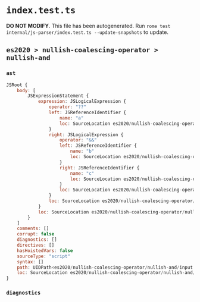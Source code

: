 # `index.test.ts`

**DO NOT MODIFY**. This file has been autogenerated. Run `rome test internal/js-parser/index.test.ts --update-snapshots` to update.

## `es2020 > nullish-coalescing-operator > nullish-and`

### `ast`

```javascript
JSRoot {
	body: [
		JSExpressionStatement {
			expression: JSLogicalExpression {
				operator: "??"
				left: JSReferenceIdentifier {
					name: "a"
					loc: SourceLocation es2020/nullish-coalescing-operator/nullish-and/input.js 1:0-1:1 (a)
				}
				right: JSLogicalExpression {
					operator: "&&"
					left: JSReferenceIdentifier {
						name: "b"
						loc: SourceLocation es2020/nullish-coalescing-operator/nullish-and/input.js 1:6-1:7 (b)
					}
					right: JSReferenceIdentifier {
						name: "c"
						loc: SourceLocation es2020/nullish-coalescing-operator/nullish-and/input.js 1:11-1:12 (c)
					}
					loc: SourceLocation es2020/nullish-coalescing-operator/nullish-and/input.js 1:6-1:12
				}
				loc: SourceLocation es2020/nullish-coalescing-operator/nullish-and/input.js 1:0-1:13
			}
			loc: SourceLocation es2020/nullish-coalescing-operator/nullish-and/input.js 1:0-1:14
		}
	]
	comments: []
	corrupt: false
	diagnostics: []
	directives: []
	hasHoistedVars: false
	sourceType: "script"
	syntax: []
	path: UIDPath<es2020/nullish-coalescing-operator/nullish-and/input.js>
	loc: SourceLocation es2020/nullish-coalescing-operator/nullish-and/input.js 1:0-2:0
}
```

### `diagnostics`

```

```
